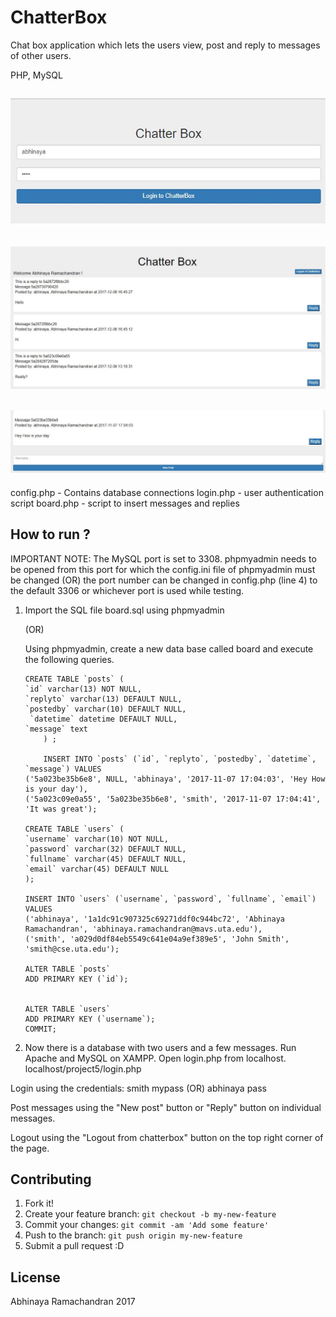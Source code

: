 # ChatterBox

Chat box application which lets the users view, post and reply to messages of other users.

PHP, MySQL

![alt chatterbox](screenshots/chatterbox1.JPG "Login")
-------------------------------------------------------------
![alt chatterbox](screenshots/chatterbox2.JPG "Messege Board")
-------------------------------------------------------------
![alt chatterbox](screenshots/chatterbox3.JPG "Messege Board")
-------------------------------------------------------------



config.php - Contains database connections
login.php - user authentication script
board.php - script to insert messages and replies


## How to run ?

IMPORTANT NOTE: The MySQL port is set to 3308. phpmyadmin needs to be opened from this port for which the
config.ini file of phpmyadmin must be changed (OR) the port number can be changed in config.php (line 4)
to the default 3306 or whichever port is used while testing.

1. Import the SQL file board.sql using phpmyadmin 

    (OR)

    Using phpmyadmin, create a new data base called board and execute the following queries.
	```
   	CREATE TABLE `posts` (
  	`id` varchar(13) NOT NULL,
  	`replyto` varchar(13) DEFAULT NULL,
  	`postedby` varchar(10) DEFAULT NULL,
	 `datetime` datetime DEFAULT NULL,
  	`message` text
		) ;

    	INSERT INTO `posts` (`id`, `replyto`, `postedby`, `datetime`, `message`) VALUES
	('5a023be35b6e8', NULL, 'abhinaya', '2017-11-07 17:04:03', 'Hey How is your day'),
	('5a023c09e0a55', '5a023be35b6e8', 'smith', '2017-11-07 17:04:41', 'It was great');

	CREATE TABLE `users` (
  	`username` varchar(10) NOT NULL,
  	`password` varchar(32) DEFAULT NULL,
  	`fullname` varchar(45) DEFAULT NULL,
  	`email` varchar(45) DEFAULT NULL
	);

	INSERT INTO `users` (`username`, `password`, `fullname`, `email`) VALUES
	('abhinaya', '1a1dc91c907325c69271ddf0c944bc72', 'Abhinaya Ramachandran', 'abhinaya.ramachandran@mavs.uta.edu'),
	('smith', 'a029d0df84eb5549c641e04a9ef389e5', 'John Smith', 'smith@cse.uta.edu');

	ALTER TABLE `posts`
  	ADD PRIMARY KEY (`id`);


	ALTER TABLE `users`
  	ADD PRIMARY KEY (`username`);
	COMMIT;
	```

2. Now there is a database with two users and a few messages. Run Apache and MySQL on XAMPP.
Open login.php from localhost.
localhost/project5/login.php

Login using the credentials:
smith mypass
(OR)
abhinaya pass

Post messages using the "New post" button or "Reply" button on individual messages.

Logout using the "Logout from chatterbox" button on the top right corner of the page.


## Contributing

1. Fork it!
2. Create your feature branch: `git checkout -b my-new-feature`
3. Commit your changes: `git commit -am 'Add some feature'`
4. Push to the branch: `git push origin my-new-feature`
5. Submit a pull request :D

## License

Abhinaya Ramachandran 2017

